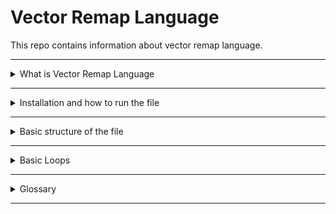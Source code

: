 # Vector Remap Language
This repo contains information about vector remap language.

---
<details>
  <summary> What is Vector Remap Language </summary>
- **Vector Remap Language (VRL)**
  - It is an expression-oriented language designed for transforming observability data (logs and metrics) in a safe and performant manner. It features a simple syntax and a rich set of built-in functions tailored specifically to observability use cases.
</details>

---
<details>
  <summary> Installation and how to run the file </summary>

</details>

---
<details>
  <summary> Basic structure of the file </summary>

- Path 
  - A path expression is a sequence of period-delimited segments that represent the location of a value within an object. A leading “.” means the path points to the event. A leading “%” means the path points to the event metadata.
  - "."	The . character represents the root of the event. All paths must begin with . or %
  - the dot (.) at the beginning of a path refers to the root of the current event
    
</details>

---
<details>
  <summary> Basic Loops </summary>

- Functions
    - [There are various built-in VRL functions. Functions are categorised by their puropse.](https://vector.dev/docs/reference/vrl/functions/)
    - Main function categories are listed below:
      - Array
      - Codec
      - Coerce
      - Convert
      - Debug
      - Enrichment
      - Enumerate
      - Path
      - Cryptography
      - IP
      - Number
      - Object
      - Parse
      - Random
      - String
      - System
      - Timestamp
      - Type

- Code example to loop through nested data
  - Review the concept first 
    - Path function ==> exists
    - Enumerate function ==> for_each
    - Type function ==> array!
    - Enumerate function ==> unique
    - Array function ==> push

  - Code 


</details>

----
<details>
  <summary>Glossary</summary>
  
- **Vector Remap Language (VRL)**
  - It is an expression-oriented language designed for transforming observability data (logs and metrics) in a safe and performant manner. It features a simple syntax and a rich set of built-in functions tailored specifically to observability use cases.

- **[vector.toml](https://toml.io/en/)**
  - TOML - [Tom's Obvious Minimal Language], A config file format for humans. TOML aims to be a minimal configuration file format that's easy to read due to obvious semantics. TOML is designed to map unambiguously to a hash table. TOML should be easy to parse into data structures in a wide variety of languages.
  - TOML aims to be a minimal configuration file format that: is easy to read due to obvious semantics maps unambiguously to a hash table is easy to parse into data structures in a wide variety of languages
  - TOML has useful native types
    - Key/Value Pairs
    - Arrays
    - Tables
    - Inline tables
    - Arrays of tables
    - Integers & Floats
    - Booleans
    - Dates & Times, with optional offsets
- **vector.toml Example - TB Added**
  - It is a configuration file that defines a dataprocessing pipeline using Vector. It specifies:
    - API configuration
    - A file input source
    - Several transformation steps
    - An output sink to write the processed data to a file

</details>

----
